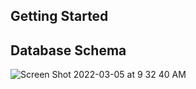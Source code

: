 ## Getting Started

## Database Schema

![Screen Shot 2022-03-05 at 9 32 40 AM](https://user-images.githubusercontent.com/60663173/156890741-29283927-40ac-43f7-b809-86dad0bdf803.png)

